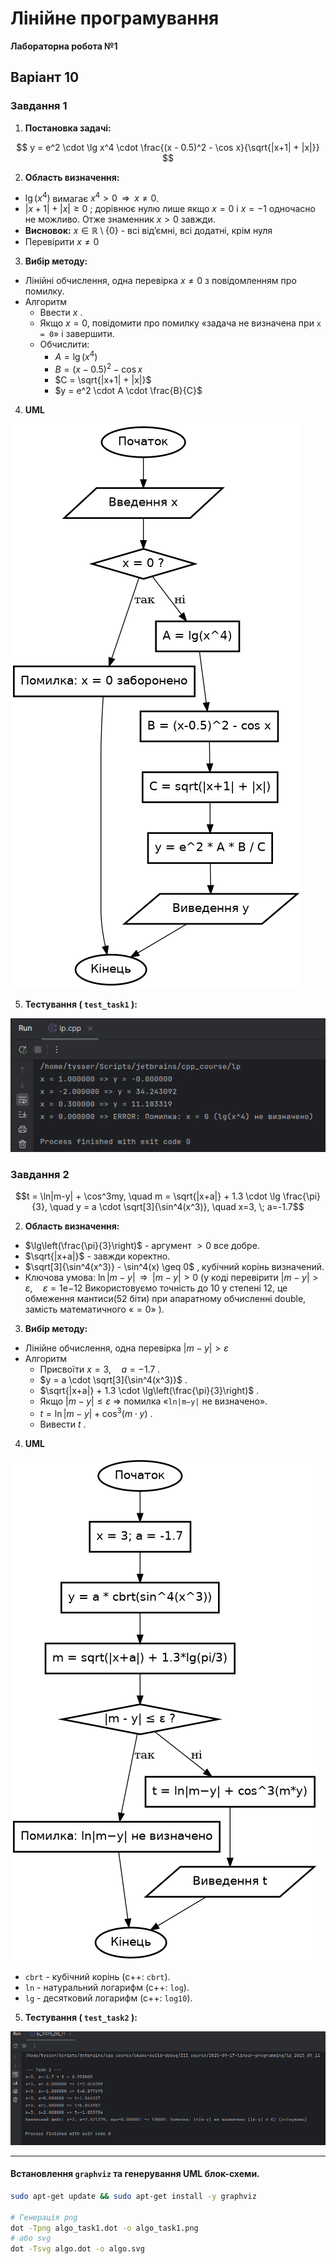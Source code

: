 # Лінійне програмування
**Лабораторна робота №1**

## Варіант 10

### Завдання 1
1) **Постановка задачі:**

$$
y = e^2 \cdot \lg x^4 \cdot \frac{(x - 0.5)^2 - \cos x}{\sqrt{|x+1| + |x|}}
$$

2) **Область визначення:**
 - $\lg(x^4)$ вимагає $x^4 > 0 \;\;\Rightarrow\;\; x \neq 0$.
 - $|x+1| + |x| \geq 0$ ; дорівнює нулю лише якщо $x = 0$ і $x = -1$ одночасно не можливо. Отже знаменник $x > 0$ завжди.
 - **Висновок:** $x \in \mathbb{R} \setminus \{0\}$ - всі від’ємні, всі додатні, крім нуля
 - Перевірити $x \neq 0$

3) **Вибір методу:**
- Лінійні обчислення, одна перевірка $x \neq 0$ з повідомленням про помилку.
- Алгоритм
  - Ввести $x$ .
  - Якщо $x = 0$, повідомити про помилку «задача не визначена при `x = 0`» і завершити.
  - Обчислити:
    - $A = \lg(x^4)$
    - $B = (x - 0.5)^2 - \cos x$
    - $C = \sqrt{|x+1| + |x|}$
    - $y = e^2 \cdot A \cdot \frac{B}{C}$

4) **UML**

![algo_task1.png](graphviz/algo_task1.png)

5) **Тестування ( `test_task1` ):**

![2025-09-18_18-07-31.png](screenshots/2025-09-18_18-07-31.png)

### Завдання 2

$$t = \ln|m-y| + \cos^3my, \quad m = \sqrt{|x+a|} + 1.3 \cdot \lg \frac{\pi}{3}, \quad y = a \cdot \sqrt[3]{\sin^4(x^3)}, \quad x=3, \; a=-1.7$$

2) **Область визначення:**
- $\lg\left(\frac{\pi}{3}\right)$ - аргумент $> 0$ все добре.
- $\sqrt{|x+a|}$ - завжди коректно.
- $\sqrt[3]{\sin^4(x^3)} - \sin^4(x) \geq 0$ , кубічний корінь визначений.
- Ключова умова: $\ln|m-y| \;\;\Rightarrow\;\; |m-y| > 0$ (у коді перевірити $|m-y| > \varepsilon, \quad \varepsilon = 1 \mathrm{e}{-12}$ Використовуємо точність до 10 у степені 12, це обмеження мантиси(52 біти) при апаратному обчисленні double, замість математичного $«=0»$ ).

3) **Вибір методу:**
- Лінійне обчислення, одна перевірка $|m-y| > \varepsilon$
- Алгоритм
  - Присвоїти $x = 3, \quad a = -1.7$ .
  - $y = a \cdot \sqrt[3]{\sin^4(x^3)}$ . 
  - $\sqrt{|x+a|} + 1.3 \cdot \lg\left(\frac{\pi}{3}\right)$ . 
  - Якщо $|m-y| \leq \varepsilon$ => помилка «`ln|m−y|` не визначено».
  - $t = \ln|m-y| + \cos^3(m \cdot y)$ .
  - Вивести $t$ .

4) **UML**

![algo_task2.png](graphviz/algo_task2.png)

- `cbrt` - кубічний корінь (с++: `cbrt`).
- `ln` - натуральний логарифм (с++: `log`).
- `lg` - десятковий логарифм  (с++: `log10`).

5) **Тестування ( `test_task2` ):**

![2025-09-18_19-58-18.png](screenshots/2025-09-18_19-58-18.png)

---

#### Встановлення `graphviz` та генерування UML блок-схеми.

```bash
sudo apt-get update && sudo apt-get install -y graphviz

# Генерація png
dot -Tpng algo_task1.dot -o algo_task1.png
# або svg
dot -Tsvg algo.dot -o algo.svg
```
